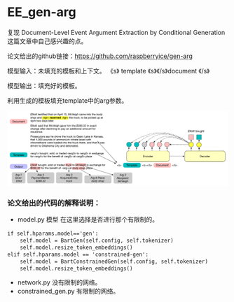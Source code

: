 # EE_gen-arg

复现 Document-Level Event Argument Extraction by Conditional Generation 这篇文章中自己感兴趣的点。

论文给出的github链接：https://github.com/raspberryice/gen-arg

模型输入：未填充的模板和上下文。   《s》  template 《s》《/s》document 《/s》

模型输出：填充好的模板。

利用生成的模板填充template中的arg参数。

![](https://github.com/cs-liangchen-work/EE_gen-arg/blob/main/picture/pic_1.png)


### 论文给出的代码的解释说明：
- model.py  模型  在这里选择是否进行那个有限制的。
```
if self.hparams.model=='gen':
    self.model = BartGen(self.config, self.tokenizer)
    self.model.resize_token_embeddings() 
elif self.hparams.model == 'constrained-gen':
    self.model = BartConstrainedGen(self.config, self.tokenizer)
    self.model.resize_token_embeddings() 
```
- network.py  没有限制的网络。
- constrained_gen.py  有限制的网络。
